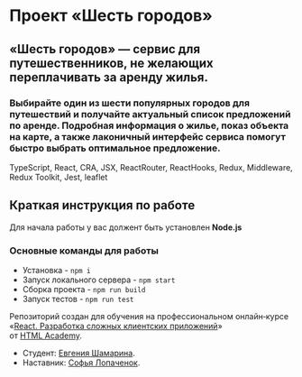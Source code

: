 # Проект «Шесть городов»

## «Шесть городов» — сервис для путешественников, не желающих переплачивать за аренду жилья. 

### Выбирайте один из шести популярных городов для путешествий и получайте актуальный список предложений по аренде. Подробная информация о жилье, показ объекта на карте, а также лаконичный интерфейс сервиса помогут быстро выбрать оптимальное предложение.

TypeScript, React, CRA, JSX, ReactRouter, ReactHooks, Redux, Middleware, Redux Toolkit, Jest, leaflet

## Краткая инструкция по работе
Для начала работы у вас должент быть установлен **Node.js**

### Основные команды для работы
- Установка - `npm i`
- Запуск локального сервера - `npm start`
- Сборка проекта - `npm run build`
- Запуск тестов - `npm run test`

Репозиторий создан для обучения на профессиональном онлайн‑курсе «[React. Разработка сложных клиентских приложений](https://htmlacademy.ru/intensive/react)» от [HTML Academy](https://htmlacademy.ru).

* Студент: [Евгения Шамарина](https://up.htmlacademy.ru/react/10/user/1601005).
* Наставник: [Софья Лопаченок](https://htmlacademy.ru/profile/id130414).
